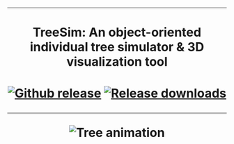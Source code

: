 
-----------------------

<h1 align="center"> TreeSim:  An object-oriented individual tree simulator & 3D visualization tool </h1>
<h1 bgcolor="#rrggbb">
<div align="center">
<a href="https://github.com/AbbasNabhani/ITSIM/releases/latest">
<img src="https://img.shields.io/github/release-pre/AbbasNabhani/ITSIM.svg" alt="Github release" /></a>
<a href="">
<img src="https://img.shields.io/github.com/AbbasNabhani/TreeSim/tree/master/docs.svg" alt="Release downloads" /></a>

------------------------
  
![Tree animation](Tree_animation.gif)
